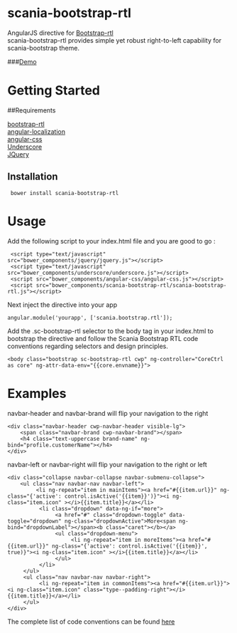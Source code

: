 # scania-bootstrap-rtl

AngularJS directive for <a href="https://github.com/morteza/bootstrap-rtl">Bootstrap-rtl</a><br/>
scania-bootstrap-rtl provides simple yet robust right-to-left capability for scania-bootstrap theme.

###<a href="http://static.scania.com/....">Demo</a>

# Getting Started

##Requirements

<a href="https://github.com/ivaynberg/select2">bootstrap-rtl</a><br/>
<a href="https://github.com/doshprompt/angular-localization">angular-localization</a><br/>
<a href="http://door3.github.io/angular-css">angular-css</a><br/>
<a href="https://github.com/jashkenas/underscore">Underscore</a><br/>
<a href="http://jquery.com/">JQuery</a><br/>

## Installation

     bower install scania-bootstrap-rtl

# Usage

Add the following script to your index.html file and you are good to go :<br/>

     <script type="text/javascript" src="bower_components/jquery/jquery.js"></script>
     <script type="text/javascript" src="bower_components/underscore/underscore.js"></script>
     <script src="bower_components/angular-css/angular-css.js"></script>
     <script src="bower_components/scania-bootstrap-rtl/scania-bootstrap-rtl.js"></script>

Next inject the directive into your app

    angular.module('yourapp', ['scania.bootstrap.rtl']);

Add the .sc-bootstrap-rtl selector to the body tag in your index.html to bootstrap the directive and follow the Scania Bootstrap RTL code conventions regarding selectors and design principles.

    <body class="bootstrap sc-bootstrap-rtl cwp" ng-controller="CoreCtrl as core" ng-attr-data-env="{{core.envname}}">

# Examples

navbar-header and navbar-brand will flip your navigation to the right

    <div class="navbar-header cwp-navbar-header visible-lg">
        <span class="navbar-brand cwp-navbar-brand"></span>
        <h4 class="text-uppercase brand-name" ng-bind="profile.customerName"></h4>
    </div>


navbar-left or navbar-right will flip your navigation to the right or left

    <div class="collapse navbar-collapse navbar-submenu-collapse">
        <ul class="nav navbar-nav navbar-left">
             <li ng-repeat="item in mainItems"><a href="#{{item.url}}" ng-class="{'active': control.isActive('{{item}}')}"><i ng-class="item.icon" ></i>{{item.title}}</a></li>
              <li class="dropdown" data-ng-if="more">
                   <a href="#" class="dropdown-toggle" data-toggle="dropdown" ng-class="dropdownActive">More<span ng-bind="dropdownLabel"></span><b class="caret"></b></a>
                   <ul class="dropdown-menu">
                        <li ng-repeat="item in moreItems"><a href="#{{item.url}}" ng-class="{'active': control.isActive('{{item}}', true)}"><i ng-class="item.icon" ></i>{{item.title}}</a></li>
                   </ul>
              </li>
         </ul>
         <ul class="nav navbar-nav navbar-right">
              <li ng-repeat="item in commonItems"><a href="#{{item.url}}"><i ng-class="item.icon" class="type--padding-right"></i> {{item.title}}</a></li>
         </ul>
    </div>

The complete list of code conventions can be found <a href="http://http://static.scania.com/....">here</a>





